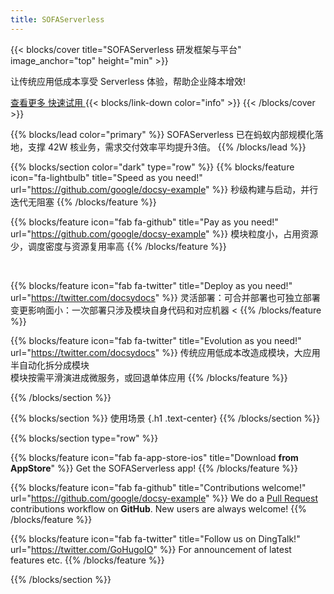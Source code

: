 ```yaml
---
title: SOFAServerless
---
```


{{< blocks/cover title="SOFAServerless 研发框架与平台" image_anchor="top" height="min" >}}
<p class="mt-1 h2">让传统应用低成本享受 Serverless 体验，帮助企业降本增效!</p>
<a class="btn btn-lg btn-primary me-3 mb-4" href="/docs/">
  查看更多 <i class="fas fa-arrow-alt-circle-right ms-2"></i>
</a>
<a class="btn btn-lg btn-secondary me-3 mb-4" href="https://github.com/google/docsy-example">
  快速试用 <i class="fab fa-github ms-2 "></i>
</a>
{{< blocks/link-down color="info" >}}
{{< /blocks/cover >}}


{{% blocks/lead color="primary" %}}
SOFAServerless 已在蚂蚁内部规模化落地，支撑 42W 核业务，需求交付效率平均提升3倍。
{{% /blocks/lead %}}


{{% blocks/section color="dark" type="row" %}}
{{% blocks/feature icon="fa-lightbulb" title="Speed as you need!" url="https://github.com/google/docsy-example" %}}
秒级构建与启动，并行迭代无阻塞
{{% /blocks/feature %}}


{{% blocks/feature icon="fab fa-github" title="Pay as you need!" url="https://github.com/google/docsy-example" %}}
模块粒度小，占用资源少，调度密度与资源复用率高
{{% /blocks/feature %}}

<br>

{{% blocks/feature icon="fab fa-twitter" title="Deploy as you need!" url="https://twitter.com/docsydocs" %}}
灵活部署：可合并部署也可独立部署</br>
变更影响面小：一次部署只涉及模块自身代码和对应机器
<
{{% /blocks/feature %}}

{{% blocks/feature icon="fab fa-twitter" title="Evolution as you need!" url="https://twitter.com/docsydocs" %}}
传统应用低成本改造成模块，大应用半自动化拆分成模块</br>
模块按需平滑演进成微服务，或回退单体应用
{{% /blocks/feature %}}


{{% /blocks/section %}}


{{% blocks/section %}}
使用场景
{.h1 .text-center}
{{% /blocks/section %}}


{{% blocks/section type="row" %}}

{{% blocks/feature icon="fab fa-app-store-ios" title="Download **from AppStore**" %}}
Get the SOFAServerless app!
{{% /blocks/feature %}}

{{% blocks/feature icon="fab fa-github" title="Contributions welcome!"
    url="https://github.com/google/docsy-example" %}}
We do a [Pull Request](https://github.com/google/docsy-example/pulls)
contributions workflow on **GitHub**. New users are always welcome!
{{% /blocks/feature %}}

{{% blocks/feature icon="fab fa-twitter" title="Follow us on DingTalk!"
    url="https://twitter.com/GoHugoIO" %}}
For announcement of latest features etc.
{{% /blocks/feature %}}

{{% /blocks/section %}}